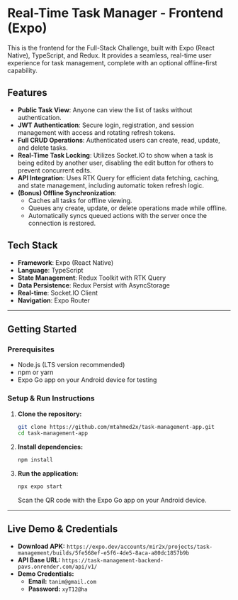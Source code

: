 # Real-Time Task Manager - Frontend (Expo)

This is the frontend for the Full-Stack Challenge, built with Expo (React Native), TypeScript, and Redux. It provides a seamless, real-time user experience for task management, complete with an optional offline-first capability.

## Features

- **Public Task View**: Anyone can view the list of tasks without authentication.
- **JWT Authentication**: Secure login, registration, and session management with access and rotating refresh tokens.
- **Full CRUD Operations**: Authenticated users can create, read, update, and delete tasks.
- **Real-Time Task Locking**: Utilizes Socket.IO to show when a task is being edited by another user, disabling the edit button for others to prevent concurrent edits.
- **API Integration**: Uses RTK Query for efficient data fetching, caching, and state management, including automatic token refresh logic.
- **(Bonus) Offline Synchronization**:
  - Caches all tasks for offline viewing.
  - Queues any create, update, or delete operations made while offline.
  - Automatically syncs queued actions with the server once the connection is restored.

## Tech Stack

- **Framework**: Expo (React Native)
- **Language**: TypeScript
- **State Management**: Redux Toolkit with RTK Query
- **Data Persistence**: Redux Persist with AsyncStorage
- **Real-time**: Socket.IO Client
- **Navigation**: Expo Router

---

## Getting Started

### Prerequisites

- Node.js (LTS version recommended)
- npm or yarn
- Expo Go app on your Android device for testing

### Setup & Run Instructions

1.  **Clone the repository:**

    ```bash
    git clone https://github.com/mtahmed2x/task-management-app.git
    cd task-management-app
    ```

2.  **Install dependencies:**

    ```bash
    npm install
    ```

3.  **Run the application:**
    ```bash
    npx expo start
    ```
    Scan the QR code with the Expo Go app on your Android device.

---

## Live Demo & Credentials

- **Download APK:** `https://expo.dev/accounts/mir2x/projects/task-management/builds/5fe568ef-e5f6-4de5-8aca-a80dc1857b9b`
- **API Base URL:** `https://task-management-backend-pavs.onrender.com/api/v1/`
- **Demo Credentials:**
  - **Email:** `tanim@gmail.com`
  - **Password:** `xyT12@ha`
